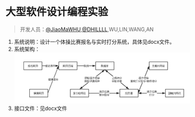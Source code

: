 大型软件设计编程实验
================
> 开发人员：[@JiaoMaWHU](https://github.com/JiaoMaWHU),[@DHILLLL](https://github.com/DHILLLL),WU,LIN,WANG,AN

1. 系统说明：设计一个体操比赛报名与实时打分系统，具体见docx文件。
2. 系统架构：![架构](https://github.com/JiaoMaWHU/softwareDesign/blob/master/架构.png "架构")
3. 接口文件：见docx文件
